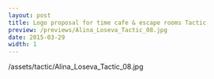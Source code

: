 ```yaml
---
layout: post
title: Logo proposal for time cafe & escape rooms Tactic
preview: /previews/Alina_Loseva_Tactic_08.jpg
date: 2015-03-29
width: 1
---
```

/assets/tactic/Alina_Loseva_Tactic_08.jpg
